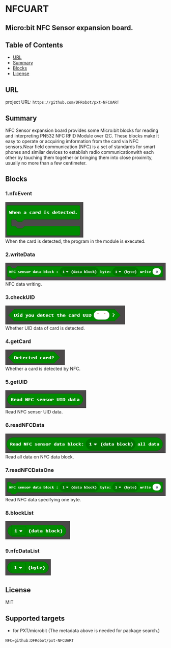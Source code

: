 # NFCUART

## Micro:bit NFC Sensor expansion board.

## Table of Contents

* [URL](#url)
* [Summary](#summary)
* [Blocks](#blocks)
* [License](#license)

## URL
project URL: ```https://github.com/DFRobot/pxt-NFCUART```

## Summary
NFC Sensor expansion board provides some Micro:bit blocks for reading and interpreting PN532 NFC RFID Module over I2C. These blocks make it easy to operate or acquiring imformation from the card via NFC sensors.Near field communication (NFC) is a set of standards for smart phones and similar devices to establish radio communicationwith each other by touching them together or bringing them into close proximity, usually no more than a few centimeter.

## Blocks
### 1.nfcEvent
![image](https://github.com/shanluoMu/pxt-NFCUART/blob/master/image/nfcEvent.png)<br>
When the card is detected, the program in the module is executed.

### 2.writeData
![image](https://github.com/shanluoMu/pxt-NFCUART/blob/master/image/writeData.png)<br>
NFC data writing.

### 3.checkUID
![image](https://github.com/shanluoMu/pxt-NFCUART/blob/master/image/checkUID.png)<br>
Whether UID data of card is detected.

### 4.getCard
![image](https://github.com/shanluoMu/pxt-NFCUART/blob/master/image/getCard.png)<br>
Whether a card is detected by NFC.

### 5.getUID
![image](https://github.com/shanluoMu/pxt-NFCUART/blob/master/image/getUID.png)<br>
Read NFC sensor UID data.

### 6.readNFCData
![image](https://github.com/shanluoMu/pxt-NFCUART/blob/master/image/readNFCData.png)<br>
Read all data on NFC data block.

### 7.readNFCDataOne
![image](https://github.com/shanluoMu/pxt-NFCUART/blob/master/image/writeData.png)<br>
Read NFC data specifying one byte.

### 8.blockList
![image](https://github.com/shanluoMu/pxt-NFCUART/blob/master/image/blockList.png)<br>

### 9.nfcDataList
![image](https://github.com/shanluoMu/pxt-NFCUART/blob/master/image/nfcDataList.png)<br>

## License

MIT

## Supported targets

* for PXT/microbit
(The metadata above is needed for package search.)
```package
NFC=github:DFRobot/pxt-NFCUART
```
